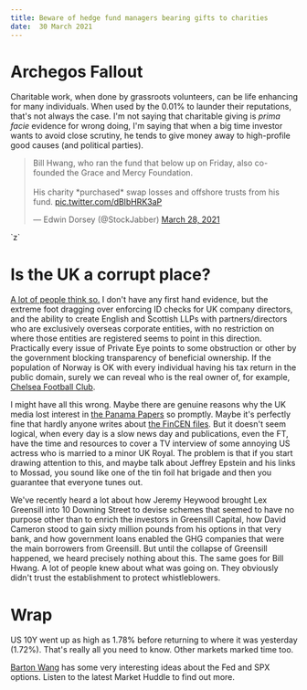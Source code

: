 ```yaml
---
title: Beware of hedge fund managers bearing gifts to charities
date:  30 March 2021
---
```

# Archegos Fallout

Charitable work, when done by grassroots volunteers, can be life enhancing for many individuals. When used by the 0.01% to launder their reputations, that's not always the case. I'm not saying that charitable giving is _prima facie_ evidence for wrong doing, I'm saying that when a big time investor wants to avoid close scrutiny, he tends to give money away to high-profile good causes (and political parties). 

<blockquote class="twitter-tweet"><p lang="en" dir="ltr">Bill Hwang, who ran the fund that below up on Friday, also co-founded the Grace and Mercy Foundation. <br><br>His charity *purchased* swap losses and offshore trusts from his fund. <a href="https://t.co/dBlbHRK3aP">pic.twitter.com/dBlbHRK3aP</a></p>&mdash; Edwin Dorsey (@StockJabber) <a href="https://twitter.com/StockJabber/status/1376282012663881728?ref_src=twsrc%5Etfw">March 28, 2021</a></blockquote> <script async src="https://platform.twitter.com/widgets.js" charset="utf-8"></script> `z`

# Is the UK a corrupt place?

[A lot of people think so.](https://www.theguardian.com/commentisfree/2020/sep/10/uk-corrupt-nation-earth-brexit-money-laundering)
I don't have any first hand evidence, but the extreme foot dragging over enforcing ID checks for UK company directors, and the ability to create English and Scottish LLPs with partners/directors who are exclusively overseas corporate entities, with no restriction on where those entities are registered seems to point in this direction.
Practically every issue of Private Eye points to some obstruction or other by the government blocking transparency of beneficial ownership. 
If the population of Norway is OK with every individual having his tax return in the public domain, surely we can reveal who is the real owner of, for example, [Chelsea Football Club](http://www.insideworldfootball.com/2021/03/23/abramovich-sues-book-publisher-claimed-putin-told-buy-chelsea/).

I might have all this wrong. Maybe there are genuine reasons why the UK media lost interest in [the Panama Papers](https://panamapapers.org/) so promptly. Maybe it's perfectly fine that hardly anyone writes about [the FinCEN files](https://www.bbc.com/news/uk-54225572). But it doesn't seem logical, when every day is a slow news day and publications, even the FT, have the time and resources to cover a TV interview of some annoying US actress who is married to a minor UK Royal.  The problem is that if you start drawing attention to this, and maybe talk about Jeffrey Epstein and his links to Mossad, you sound like one of the tin foil hat brigade and then you guarantee that everyone tunes out.

We've recently heard a lot about how Jeremy Heywood brought Lex Greensill into 10 Downing Street to devise schemes that seemed to have no purpose other than to enrich the investors in Greensill Capital, how David Cameron stood to gain sixty million pounds from his options in that very bank, and how government loans enabled the GHG companies that were the main borrowers from Greensill. But until the collapse of Greensill happened, we heard precisely nothing about this. The same goes for Bill Hwang. A lot of people knew about what was going on. They obviously didn't trust the establishment to protect whistleblowers.

# Wrap

US 10Y went up as high as 1.78% before returning to where it was yesterday (1.72%). That's really all you need to know.
Other markets marked time too.

[Barton Wang](https://twitter.com/Barton_options) has some very interesting ideas about the Fed and SPX options. Listen to the latest Market Huddle to find out more.


